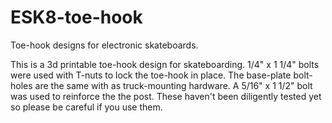 # ESK8-toe-hook
Toe-hook designs for electronic skateboards.

This is a 3d printable toe-hook design for skateboarding. 1/4" x  1 1/4" bolts were used with T-nuts to lock the toe-hook in place. The base-plate bolt-holes are the same with as truck-mounting hardware. A 5/16" x 1 1/2" bolt was used to reinforce the the post. These haven't been diligently tested yet so please be careful if you use them.
